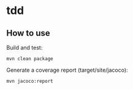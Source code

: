 # tdd

## How to use

Build and test:

```
mvn clean package
```

Generate a coverage report (target/site/jacoco):

```
mvn jacoco:report
```
